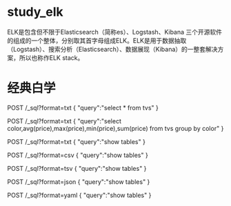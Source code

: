 # study_elk

ELK是包含但不限于Elasticsearch（简称es）、Logstash、Kibana
三个开源软件的组成的一个整体，分别取其首字母组成ELK。ELK是用于数据抽取（Logstash）、搜索分析（Elasticsearch）、数据展现（Kibana）的一整套解决方案，所以也称作ELK stack。

# 经典白学

POST /_sql?format=txt {
"query":"select * from tvs"
}

POST /_sql?format=txt {
"query":"select color,avg(price),max(price),min(price),sum(price) from tvs group by color"
}

POST /_sql?format=txt {
"query":"show tables"
}

POST /_sql?format=csv {
"query":"show tables"
}

POST /_sql?format=tsv {
"query":"show tables"
}

POST /_sql?format=json {
"query":"show tables"
}

POST /_sql?format=yaml {
"query":"show tables"
}
